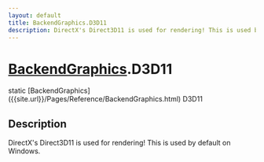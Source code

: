 ```yaml
---
layout: default
title: BackendGraphics.D3D11
description: DirectX's Direct3D11 is used for rendering! This is used by default on Windows.
---
```

# [BackendGraphics]({{site.url}}/Pages/Reference/BackendGraphics.html).D3D11

<div class='signature' markdown='1'>
static [BackendGraphics]({{site.url}}/Pages/Reference/BackendGraphics.html) D3D11
</div>

## Description
DirectX's Direct3D11 is used for rendering! This is used by default on
Windows.

